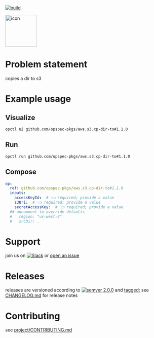 [![build](https://github.com/opspec-pkgs/aws.s3.cp-dir-to/actions/workflows/build.yml/badge.svg)](https://github.com/opspec-pkgs/aws.s3.cp-dir-to/actions/workflows/build.yml)


<img src="icon.svg" alt="icon" height="100px">

# Problem statement

copies a dir to s3

# Example usage

## Visualize

```shell
opctl ui github.com/opspec-pkgs/aws.s3.cp-dir-to#1.1.0
```

## Run

```
opctl run github.com/opspec-pkgs/aws.s3.cp-dir-to#1.1.0
```

## Compose

```yaml
op:
  ref: github.com/opspec-pkgs/aws.s3.cp-dir-to#1.1.0
  inputs:
    accessKeyId:  # 👈 required; provide a value
    s3Uri:  # 👈 required; provide a value
    secretAccessKey:  # 👈 required; provide a value
  ## uncomment to override defaults
  #   region: "us-west-2"
  #   srcDir: .
```

# Support

join us on
[![Slack](https://img.shields.io/badge/slack-opctl-E01563.svg)](https://join.slack.com/t/opctl/shared_invite/zt-51zodvjn-Ul_UXfkhqYLWZPQTvNPp5w)
or
[open an issue](https://github.com/opspec-pkgs/aws.s3.cp-dir-to/issues)

# Releases

releases are versioned according to
[![semver 2.0.0](https://img.shields.io/badge/semver-2.0.0-brightgreen.svg)](http://semver.org/spec/v2.0.0.html)
and [tagged](https://git-scm.com/book/en/v2/Git-Basics-Tagging); see
[CHANGELOG.md](CHANGELOG.md) for release notes

# Contributing

see
[project/CONTRIBUTING.md](https://github.com/opspec-pkgs/project/blob/main/CONTRIBUTING.md)

